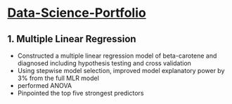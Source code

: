 # [Data-Science-Portfolio](https://github.com/luyang-zhang/Data-Science-Portfolio/blob/6786f7f8470c3a1a294646ae3020b0c2561f1ce1/1.%20Multiple%20Linear%20Regression.pdf)
## 1. Multiple Linear Regression
- Constructed a multiple linear regression model of beta-carotene and diagnosed including hypothesis testing and cross validation
- Using stepwise model selection, improved model explanatory power by 3% from the full MLR model 
- performed ANOVA 
- Pinpointed the top five strongest predictors
